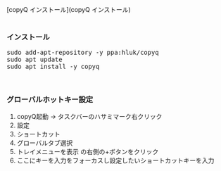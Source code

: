 [copyQ インストール](copyQ インストール)<br/>
<br/>

### インストール
<pre>
sudo add-apt-repository -y ppa:hluk/copyq
sudo apt update
sudo apt install -y copyq
</pre>

<br/>

### グローバルホットキー設定
1. copyQ起動 -> タスクバーのハサミマーク右クリック
1. 設定
1. ショートカット
1. グローバルタブ選択
1. トレイメニューを表示 の右側の+ボタンをクリック
1. ここにキーを入力をフォーカスし設定したいショートカットキーを入力
